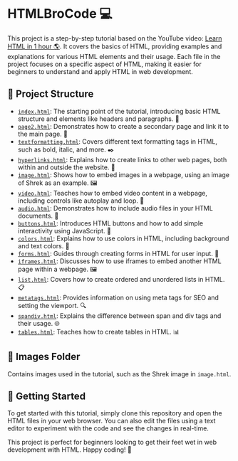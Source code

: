 # HTMLBroCode :computer:

This project is a step-by-step tutorial based on the YouTube video: [Learn HTML in 1 hour 🌎](https://www.youtube.com/watch?v=HD13eq_Pmp8). It covers the basics of HTML, providing examples and explanations for various HTML elements and their usage. Each file in the project focuses on a specific aspect of HTML, making it easier for beginners to understand and apply HTML in web development.

## :file_folder: Project Structure

- [`index.html`](index.html): The starting point of the tutorial, introducing basic HTML structure and elements like headers and paragraphs. 📄
- [`page2.html`](page2.html): Demonstrates how to create a secondary page and link it to the main page. 🚪
- [`textformatting.html`](textformatting.html): Covers different text formatting tags in HTML, such as bold, italic, and more. ✒️
- [`hyperlinks.html`](hyperlinks.html): Explains how to create links to other web pages, both within and outside the website. 🔗
- [`image.html`](image.html): Shows how to embed images in a webpage, using an image of Shrek as an example. 🖼️
- [`video.html`](video.html): Teaches how to embed video content in a webpage, including controls like autoplay and loop. 🎥
- [`audio.html`](audio.html): Demonstrates how to include audio files in your HTML documents. 🎵
- [`buttons.html`](buttons.html): Introduces HTML buttons and how to add simple interactivity using JavaScript. 🔘
- [`colors.html`](colors.html): Explains how to use colors in HTML, including background and text colors. 🎨
- [`forms.html`](forms.html): Guides through creating forms in HTML for user input. 📝
- [`iframes.html`](iframes.html): Discusses how to use iframes to embed another HTML page within a webpage. 🖼️
- [`list.html`](list.html): Covers how to create ordered and unordered lists in HTML. 📋
- [`metatags.html`](metatags.html): Provides information on using meta tags for SEO and setting the viewport. 🔍
- [`spandiv.html`](spandiv.html): Explains the difference between span and div tags and their usage. 🌐
- [`tables.html`](tables.html): Teaches how to create tables in HTML. 📊

## :open_file_folder: Images Folder

Contains images used in the tutorial, such as the Shrek image in `image.html`.

## :memo: Getting Started

To get started with this tutorial, simply clone this repository and open the HTML files in your web browser. You can also edit the files using a text editor to experiment with the code and see the changes in real-time.

This project is perfect for beginners looking to get their feet wet in web development with HTML. Happy coding! :rocket:
